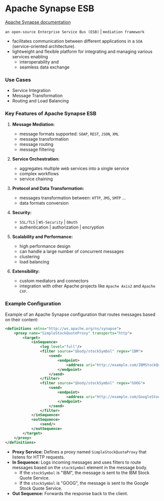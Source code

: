 # Apache Synapse ESB

[Apache Synapse documentation](http://synapse.apache.org/)

`an open-source Enterprise Service Bus (ESB)` | `mediation framework` 
* facilitates communication between different applications in a `SOA` (service-oriented architecture). 
* lightweight and flexible platform for integrating and managing various services enabling 
  * interoperability and 
  * seamless data exchange

### Use Cases

- Service Integration
- Message Transformation
- Routing and Load Balancing

### Key Features of Apache Synapse ESB

1. **Message Mediation:**
    - message formats supported: `SOAP`, `REST`, `JSON`, `XML`
    - message transformation
    - message routing
    - message filtering

2. **Service Orchestration:**
    - aggregates multiple web services into a single service
    - complex workflows  
    - service chaining

3. **Protocol and Data Transformation:**
    - messages transformation between: `HTTP`, `JMS`, `SMTP` ...
    - data formats conversion

4. **Security:**
    - `SSL/TLS` | `WS-Security` | `OAuth`
    - authentication | authorization | encryption

5. **Scalability and Performance:**
    - high performance design 
    - can handle a large number of concurrent messages
    - clustering
    - load balancing 

6. **Extensibility:**
    - custom mediators and connectors
    - integration with other Apache projects like `Apache Axis2` and `Apache CXF`.

### Example Configuration

Example of an Apache Synapse configuration that routes messages based on their content:

```xml
<definitions xmlns="http://ws.apache.org/ns/synapse">
    <proxy name="SimpleStockQuoteProxy" transports="http">
        <target>
            <inSequence>
                <log level="full"/>
                <filter source="$body/stockSymbol" regex="IBM">
                    <send>
                        <endpoint>
                            <address uri="http://example.com/IBMStockQuoteService"/>
                        </endpoint>
                    </send>
                </filter>
                <filter source="$body/stockSymbol" regex="GOOG">
                    <send>
                        <endpoint>
                            <address uri="http://example.com/GoogleStockQuoteService"/>
                        </endpoint>
                    </send>
                </filter>
            </inSequence>
            <outSequence>
                <send/>
            </outSequence>
        </target>
    </proxy>
</definitions>
```

- **Proxy Service:** Defines a proxy named `SimpleStockQuoteProxy` that listens for HTTP requests.
- **In Sequence:** Logs incoming messages and uses filters to route messages based on the `stockSymbol` element in the message body.
    - If the `stockSymbol` is "IBM", the message is sent to the IBM Stock Quote Service.
    - If the `stockSymbol` is "GOOG", the message is sent to the Google Stock Quote Service.
- **Out Sequence:** Forwards the response back to the client.



